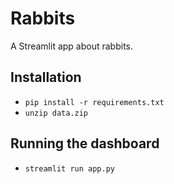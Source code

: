 # Rabbits

A Streamlit app about rabbits.

## Installation

- `pip install -r requirements.txt`
- `unzip data.zip`

## Running the dashboard

- `streamlit run app.py`

